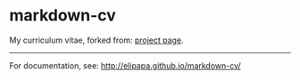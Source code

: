 # markdown-cv

My curriculum vitae, forked from: [project
page](http://elipapa.github.io/markdown-cv).
***

For documentation, see: http://elipapa.github.io/markdown-cv/
